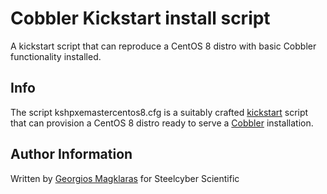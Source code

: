 Cobbler Kickstart install script
================================
A kickstart script that can reproduce a CentOS 8 distro with basic Cobbler functionality installed.

Info
----
The script kshpxemastercentos8.cfg is a suitably crafted [kickstart](https://en.wikipedia.org/wiki/Kickstart_(Linux)) script that can provision a CentOS 8 distro ready to serve a [Cobbler](https://en.wikipedia.org/wiki/Cobbler_(software)) installation. 

Author Information
------------------
Written by [Georgios Magklaras](mailto:georgios@steelcyber.com) for Steelcyber Scientific

